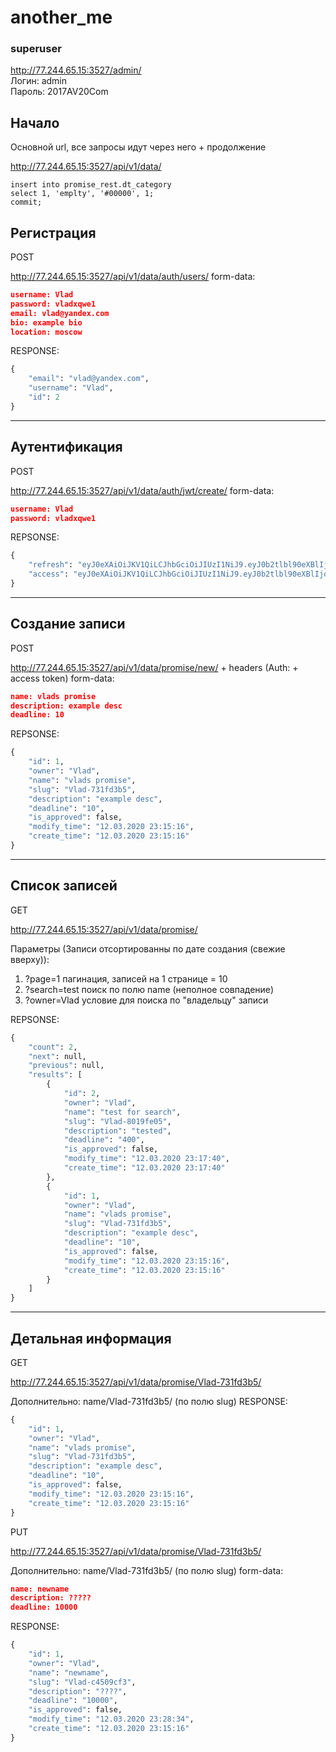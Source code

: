 # another_me

### superuser
http://77.244.65.15:3527/admin/  
Логин: admin  
Пароль: 2017AV20Com  

## Начало
Основной url, все запросы идут через него + продолжение
  
http://77.244.65.15:3527/api/v1/data/

```buildoutcfg
insert into promise_rest.dt_category 
select 1, 'emplty', '#00000', 1;
commit;

```


## Регистрация
POST
  
http://77.244.65.15:3527/api/v1/data/auth/users/
form-data:
```json
username: Vlad
password: vladxqwe1
email: vlad@yandex.com
bio: example bio
location: moscow
```

RESPONSE:
```python
{
    "email": "vlad@yandex.com",
    "username": "Vlad",
    "id": 2
}
```
***

## Аутентификация
POST
  
http://77.244.65.15:3527/api/v1/data/auth/jwt/create/
form-data:
```json
username: Vlad
password: vladxqwe1
```
REPSONSE:
```python
{
    "refresh": "eyJ0eXAiOiJKV1QiLCJhbGciOiJIUzI1NiJ9.eyJ0b2tlbl90eXBlIjoicmVmcmVzaCIsImV4cCI6MTU4NDEzMDMxMiwianRpIjoiOTkzODhiOWFiMmEyNGZmZDljNGMwY2FiYWUyZTk1OWYiLCJ1c2VyX2lkIjoyfQ.f4q6YNGPhfu6DZoFX_2hy7FuSSNh9R3qyBtxNMRKadY",
    "access": "eyJ0eXAiOiJKV1QiLCJhbGciOiJIUzI1NiJ9.eyJ0b2tlbl90eXBlIjoiYWNjZXNzIiwiZXhwIjoxNTg0MDQ3MjEyLCJqdGkiOiI3MGUzNzZmNzQ1MTQ0NmVlOGM1NDg2Mjc3Zjg2OTVmNyIsInVzZXJfaWQiOjJ9.c_1fLiR7SD9oPqxZSDxh72W9RuBmI_XM5GBI8B_3TqM"
}
```
***

## Создание записи
POST
  
http://77.244.65.15:3527/api/v1/data/promise/new/ + headers (Auth: + access token)
form-data:
```json
name: vlads promise
description: example desc
deadline: 10
```
REPSONSE:
```python
{
    "id": 1,
    "owner": "Vlad",
    "name": "vlads promise",
    "slug": "Vlad-731fd3b5",
    "description": "example desc",
    "deadline": "10",
    "is_approved": false,
    "modify_time": "12.03.2020 23:15:16",
    "create_time": "12.03.2020 23:15:16"
}
```
***

## Список записей
GET
  
http://77.244.65.15:3527/api/v1/data/promise/
  
Параметры (Записи отсортированны по дате создания (свежие вверху)):
1. ?page=1 пагинация, записей на 1 странице = 10
2. ?search=test поиск по полю name (неполное совпадение)
3. ?owner=Vlad условие для поиска по "владельцу" записи

REPSONSE:
```python
{
    "count": 2,
    "next": null,
    "previous": null,
    "results": [
        {
            "id": 2,
            "owner": "Vlad",
            "name": "test for search",
            "slug": "Vlad-8019fe05",
            "description": "tested",
            "deadline": "400",
            "is_approved": false,
            "modify_time": "12.03.2020 23:17:40",
            "create_time": "12.03.2020 23:17:40"
        },
        {
            "id": 1,
            "owner": "Vlad",
            "name": "vlads promise",
            "slug": "Vlad-731fd3b5",
            "description": "example desc",
            "deadline": "10",
            "is_approved": false,
            "modify_time": "12.03.2020 23:15:16",
            "create_time": "12.03.2020 23:15:16"
        }
    ]
}
```
***
## Детальная информация
GET
  
http://77.244.65.15:3527/api/v1/data/promise/Vlad-731fd3b5/
  
Дополнительно: name/Vlad-731fd3b5/ (по полю slug)
RESPONSE:
```python
{
    "id": 1,
    "owner": "Vlad",
    "name": "vlads promise",
    "slug": "Vlad-731fd3b5",
    "description": "example desc",
    "deadline": "10",
    "is_approved": false,
    "modify_time": "12.03.2020 23:15:16",
    "create_time": "12.03.2020 23:15:16"
}
```

PUT
  
http://77.244.65.15:3527/api/v1/data/promise/Vlad-731fd3b5/
  
Дополнительно: name/Vlad-731fd3b5/ (по полю slug)
form-data:
```json
name: newname
description: ?????
deadline: 10000
```
RESPONSE:
```python
{
    "id": 1,
    "owner": "Vlad",
    "name": "newname",
    "slug": "Vlad-c4509cf3",
    "description": "????",
    "deadline": "10000",
    "is_approved": false,
    "modify_time": "12.03.2020 23:28:34",
    "create_time": "12.03.2020 23:15:16"
}
```

